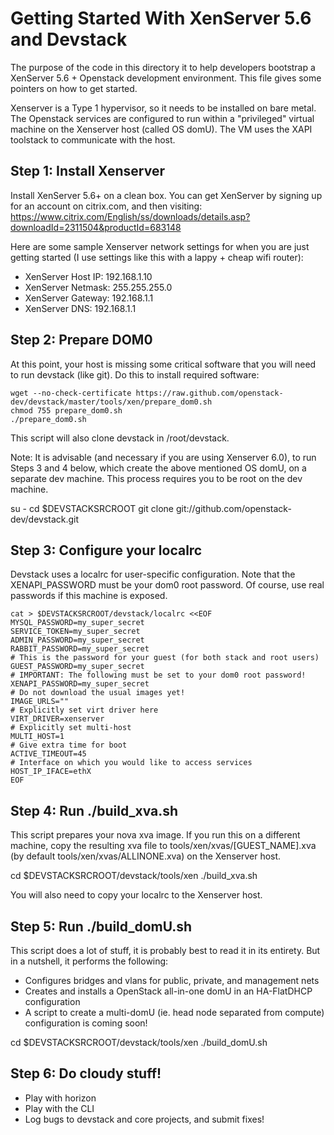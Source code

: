 Getting Started With XenServer 5.6 and Devstack
===============================================
The purpose of the code in this directory it to help developers bootstrap
a XenServer 5.6 + Openstack development environment.  This file gives
some pointers on how to get started.

Xenserver is a Type 1 hypervisor, so it needs to be installed on bare metal.
The Openstack services are configured to run within a "privileged" virtual
machine on the Xenserver host (called OS domU). The VM uses the XAPI toolstack
to communicate with the host.

Step 1: Install Xenserver
------------------------
Install XenServer 5.6+ on a clean box. You can get XenServer by signing
up for an account on citrix.com, and then visiting:
https://www.citrix.com/English/ss/downloads/details.asp?downloadId=2311504&productId=683148

Here are some sample Xenserver network settings for when you are just
getting started (I use settings like this with a lappy + cheap wifi router):

* XenServer Host IP: 192.168.1.10
* XenServer Netmask: 255.255.255.0
* XenServer Gateway: 192.168.1.1
* XenServer DNS: 192.168.1.1

Step 2: Prepare DOM0
-------------------
At this point, your host is missing some critical software that you will
need to run devstack (like git).  Do this to install required software:

    wget --no-check-certificate https://raw.github.com/openstack-dev/devstack/master/tools/xen/prepare_dom0.sh
    chmod 755 prepare_dom0.sh
    ./prepare_dom0.sh

This script will also clone devstack in /root/devstack.

Note: It is advisable (and necessary if you are using Xenserver 6.0), to run Steps
3 and 4 below, which create the above mentioned OS domU, on a separate dev machine.
This process requires you to be root on the dev machine.

su -
cd $DEVSTACKSRCROOT
git clone git://github.com/openstack-dev/devstack.git

Step 3: Configure your localrc
-----------------------------
Devstack uses a localrc for user-specific configuration.  Note that
the XENAPI_PASSWORD must be your dom0 root password.
Of course, use real passwords if this machine is exposed.

    cat > $DEVSTACKSRCROOT/devstack/localrc <<EOF
    MYSQL_PASSWORD=my_super_secret
    SERVICE_TOKEN=my_super_secret
    ADMIN_PASSWORD=my_super_secret
    RABBIT_PASSWORD=my_super_secret
    # This is the password for your guest (for both stack and root users)
    GUEST_PASSWORD=my_super_secret
    # IMPORTANT: The following must be set to your dom0 root password!
    XENAPI_PASSWORD=my_super_secret
    # Do not download the usual images yet!
    IMAGE_URLS=""
    # Explicitly set virt driver here
    VIRT_DRIVER=xenserver
    # Explicitly set multi-host
    MULTI_HOST=1
    # Give extra time for boot
    ACTIVE_TIMEOUT=45
    # Interface on which you would like to access services
    HOST_IP_IFACE=ethX
    EOF

Step 4: Run ./build_xva.sh
--------------------------
This script prepares your nova xva image. If you run this on a different machine,
copy the resulting xva file to tools/xen/xvas/[GUEST_NAME].xva
(by default tools/xen/xvas/ALLINONE.xva) on the Xenserver host.

cd $DEVSTACKSRCROOT/devstack/tools/xen
./build_xva.sh

You will also need to copy your localrc to the Xenserver host.

Step 5: Run ./build_domU.sh
--------------------------
This script does a lot of stuff, it is probably best to read it in its entirety.
But in a nutshell, it performs the following:

* Configures bridges and vlans for public, private, and management nets
* Creates and installs a OpenStack all-in-one domU in an HA-FlatDHCP configuration
* A script to create a multi-domU (ie. head node separated from compute) configuration is coming soon!

cd $DEVSTACKSRCROOT/devstack/tools/xen
./build_domU.sh

Step 6: Do cloudy stuff!
--------------------------
* Play with horizon
* Play with the CLI
* Log bugs to devstack and core projects, and submit fixes!
